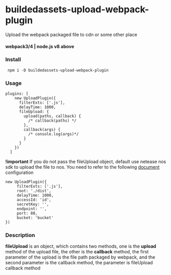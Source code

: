 # buildedassets-upload-webpack-plugin
Upload the webpack packaged file to cdn or some other place
#### webpack3/4 | node.js v8 above
### Install

``` npm i -D buildedassets-upload-webpack-plugin```

### Usage

```
plugins: [
    new UploadPlugin({
      filterExts: ['.js'],
      delayTime: 1000,
      fileUpload: {
        upload(paths, callback) {
          /* callback(paths) */
        },
        callback(args) {
          /* console.log(args)*/
        }
      }
    })
  ]
````
 **!important** If you do not pass the fileUpload object, default use netease nos sdk to upload the file to nos.
 You need to refer to the following [document](https://www.163yun.com/help/documents/15677636352917504) configuration
 
 ```
 new UploadPlugin({
      filterExts: ['.js'],
      root: './dist',
      delayTime: 1000,
      accessId: 'id',
      secretKey: '',
      endpoint: '',
      port: 80,
      bucket: 'bucket'
})
 ```
 
 ### Description
 
 **fileUpload** is an object, which contains two methods, one is the **upload** method of the upload file, the other is the **callback** method, the first parameter of the upload is the file path packaged by webpack, and the second parameter is the callback method, the parameter is fileUpload callback method
 
